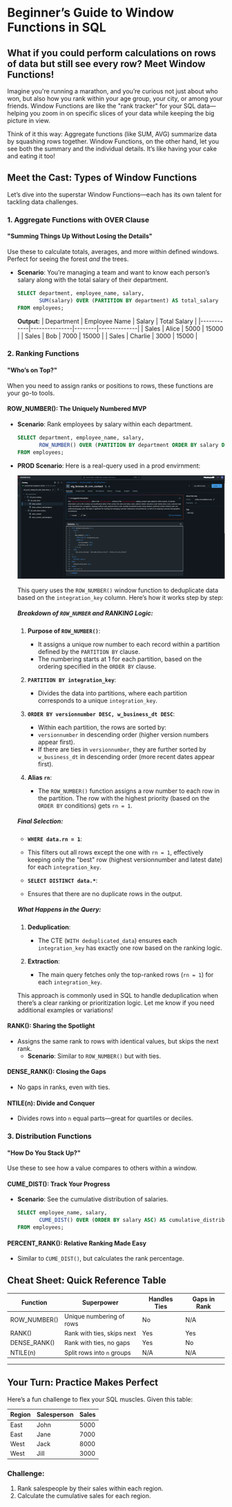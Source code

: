 
# Beginner’s Guide to Window Functions in SQL

## What if you could perform calculations on rows of data but still see every row? Meet Window Functions!
Imagine you're running a marathon, and you’re curious not just about who won, but also how you rank within your age group, your city, or among your friends. Window Functions are like the "rank tracker" for your SQL data—helping you zoom in on specific slices of your data while keeping the big picture in view.

Think of it this way: Aggregate functions (like SUM, AVG) summarize data by squashing rows together. Window Functions, on the other hand, let you see both the summary and the individual details. It’s like having your cake and eating it too!


## **Meet the Cast: Types of Window Functions**
Let’s dive into the superstar Window Functions—each has its own talent for tackling data challenges.
### **1. Aggregate Functions with OVER Clause**
#### "Summing Things Up Without Losing the Details"
Use these to calculate totals, averages, and more within defined windows. Perfect for seeing the forest *and* the trees.

- **Scenario**: You’re managing a team and want to know each person’s salary along with the total salary of their department.
  ```sql
  SELECT department, employee_name, salary,
         SUM(salary) OVER (PARTITION BY department) AS total_salary
  FROM employees;
  ```
  **Output:**
  | Department | Employee Name | Salary | Total Salary |
  |------------|---------------|--------|--------------|
  | Sales      | Alice         | 5000   | 15000        |
  | Sales      | Bob           | 7000   | 15000        |
  | Sales      | Charlie       | 3000   | 15000        |

### **2. Ranking Functions**
#### "Who’s on Top?"
When you need to assign ranks or positions to rows, these functions are your go-to tools.

#### **ROW_NUMBER()**: The Uniquely Numbered MVP
- **Scenario**: Rank employees by salary within each department.
  ```sql
  SELECT department, employee_name, salary,
         ROW_NUMBER() OVER (PARTITION BY department ORDER BY salary DESC) AS rank
  FROM employees;
  ```

- **PROD Scenario**: Here is a real-query used in a prod envirnment:

   ![](images/20250114145820.png)

   This query uses the `ROW_NUMBER()` window function to deduplicate data based on the `integration_key` column. Here’s how it works step by step:

   ##### Breakdown of `ROW_NUMBER` and RANKING Logic:

   1. **Purpose of `ROW_NUMBER()`**:
      - It assigns a unique row number to each record within a partition defined by the `PARTITION BY` clause.
      - The numbering starts at 1 for each partition, based on the ordering specified in the `ORDER BY` clause.

   2. **`PARTITION BY integration_key`**:
      - Divides the data into partitions, where each partition corresponds to a unique `integration_key`.

   3. **`ORDER BY versionnumber DESC, w_business_dt DESC`**:
      - Within each partition, the rows are sorted by:
      - `versionnumber` in descending order (higher version numbers appear first).
      - If there are ties in `versionnumber`, they are further sorted by `w_business_dt` in descending order (more recent dates appear first).

   4. **Alias `rn`**:
      - The `ROW_NUMBER()` function assigns a row number to each row in the partition. The row with the highest priority (based on the `ORDER BY` conditions) gets `rn = 1`.

   ##### Final Selection:

   - **`WHERE data.rn = 1`**:
   - This filters out all rows except the one with `rn = 1`, effectively keeping only the "best" row (highest versionnumber and latest date) for each `integration_key`.

   - **`SELECT DISTINCT data.*`**:
   - Ensures that there are no duplicate rows in the output.

   ##### What Happens in the Query:

   1. **Deduplication**:
      - The CTE (`WITH deduplicated_data`) ensures each `integration_key` has exactly one row based on the ranking logic.
      
   2. **Extraction**:
      - The main query fetches only the top-ranked rows (`rn = 1`) for each `integration_key`.

   This approach is commonly used in SQL to handle deduplication when there’s a clear ranking or prioritization logic. Let me know if you need additional examples or variations!

#### **RANK()**: Sharing the Spotlight
- Assigns the same rank to rows with identical values, but skips the next rank.
  - **Scenario**: Similar to `ROW_NUMBER()` but with ties.

#### **DENSE_RANK()**: Closing the Gaps
- No gaps in ranks, even with ties.

#### **NTILE(n)**: Divide and Conquer
- Divides rows into `n` equal parts—great for quartiles or deciles.

### **3. Distribution Functions**
#### "How Do You Stack Up?"
Use these to see how a value compares to others within a window.

#### **CUME_DIST()**: Track Your Progress
- **Scenario**: See the cumulative distribution of salaries.
  ```sql
  SELECT employee_name, salary,
         CUME_DIST() OVER (ORDER BY salary ASC) AS cumulative_distribution
  FROM employees;
  ```

#### **PERCENT_RANK()**: Relative Ranking Made Easy
- Similar to `CUME_DIST()`, but calculates the rank percentage.


## **Cheat Sheet: Quick Reference Table**
| Function       | Superpower                     | Handles Ties | Gaps in Rank |
|----------------|--------------------------------|--------------|--------------|
| ROW_NUMBER()   | Unique numbering of rows       | No           | N/A          |
| RANK()         | Rank with ties, skips next     | Yes          | Yes          |
| DENSE_RANK()   | Rank with ties, no gaps        | Yes          | No           |
| NTILE(n)       | Split rows into `n` groups     | N/A          | N/A          |

---

## **Your Turn: Practice Makes Perfect**
Here’s a fun challenge to flex your SQL muscles. Given this table:

| Region | Salesperson | Sales |
|--------|-------------|-------|
| East   | John        | 5000  |
| East   | Jane        | 7000  |
| West   | Jack        | 8000  |
| West   | Jill        | 3000  |

### Challenge:
1. Rank salespeople by their sales within each region.
2. Calculate the cumulative sales for each region.
